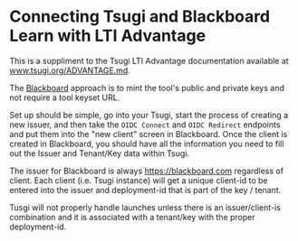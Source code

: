 
Connecting Tsugi and Blackboard Learn with LTI Advantage 
========================================================

This is a suppliment to the Tsugi LTI Advantage documentation available at
<a href="./ADVANTAGE.md" target="_blank">www.tsugi.org/ADVANTAGE.md</a>.

The <a href="https://www.blackboard.com" target="_blank">Blackboard</a>
approach is to mint the tool's public and private keys and not
require a tool keyset URL.

Set up should be simple, go into your Tsugi, start the process of creating a new issuer,
and then take the `OIDC Connect` and `OIDC Redirect` endpoints and put them into the
"new client" screen in Blackboard.  Once the client is created in Blackboard, you should have all
the information you need to fill out the Issuer and Tenant/Key data within Tsugi.

The issuer for Blackboard is always https://blackboard.com regardless of client.  Each client
(i.e. Tsugi instance) will get a unique client-id to be entered into the issuer and
deployment-id that is part of the key / tenant.

Tusgi will not properly handle launches unless there is an issuer/client-is combination and it
is associated with a tenant/key with the proper deployment-id.
